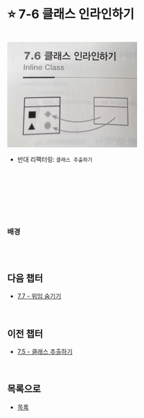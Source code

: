 # :star: 7-6 클래스 인라인하기

<br>

<img src="../../Images/07_06_image.jpeg" width="300px">

- 반대 리팩터링: `클래스 추출하기`

<br>

```js

```

<br>

```js

```

<br>

### 배경

<br>

<br>

## 다음 챕터

- [7.7 - 위임 숨기기](https://github.com/Esoolgnah/Summary_of_Refactoring_2nd_Edition/blob/main/Notes/07_캡슐화/07_07_위임_숨기기.md)

<br>

## 이전 챕터

- [7.5 - 클래스 추출하기](https://github.com/Esoolgnah/Summary_of_Refactoring_2nd_Edition/blob/main/Notes/07_캡슐화/07_05_클래스_추출하기.md)

<br>

## 목록으로

- [목록](https://github.com/Esoolgnah/Summary_of_Refactoring_2nd_Edition/blob/main/Notes/07_캡슐화/07_00_캡슐화.md)
